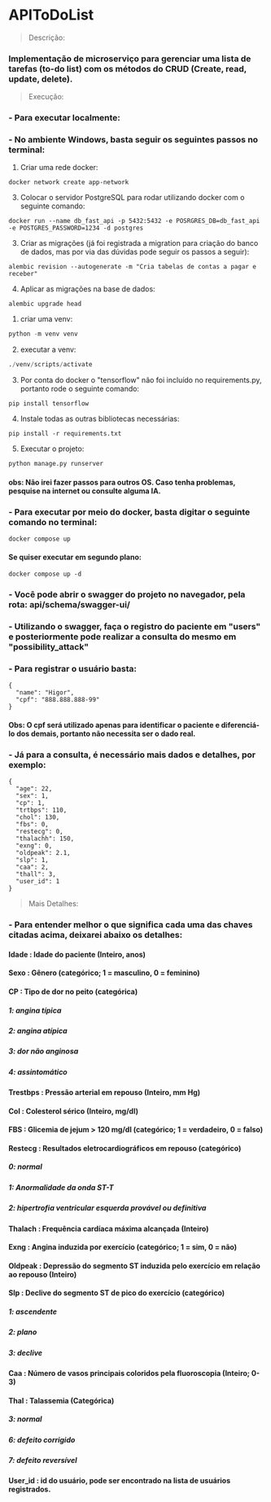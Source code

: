 ﻿# APIToDoList

> Descrição:
### Implementação de microserviço para gerenciar uma lista de tarefas (to-do list) com os métodos do CRUD (Create, read, update, delete).

> Execução:

### - Para executar localmente:
### - No ambiente Windows, basta seguir os seguintes passos no terminal:
1. Criar uma rede docker:
~~~
docker network create app-network
~~~
3. Colocar o servidor PostgreSQL para rodar utilizando docker com o seguinte comando:
~~~
docker run --name db_fast_api -p 5432:5432 -e POSRGRES_DB=db_fast_api -e POSTGRES_PASSWORD=1234 -d postgres
~~~
3. Criar as migrações (já foi registrada a migration para criação do banco de dados, mas por via das dúvidas pode seguir os passos a seguir):
~~~~
alembic revision --autogenerate -m "Cria tabelas de contas a pagar e receber"
~~~~
4. Aplicar as migrações na base de dados:
~~~~
alembic upgrade head
~~~~
1. criar uma venv:
~~~python
python -m venv venv
~~~
2. executar a venv:
~~~python
./venv/scripts/activate
~~~
3. Por conta do docker o "tensorflow" não foi incluído no requirements.py, portanto rode o seguinte comando: 
~~~
pip install tensorflow
~~~
4. Instale todas as outras bibliotecas necessárias:
~~~
pip install -r requirements.txt
~~~
5. Executar o projeto:
~~~python
python manage.py runserver
~~~
#### obs: Não irei fazer passos para outros OS. Caso tenha problemas, pesquise na internet ou consulte alguma IA.
### - Para executar por meio do docker, basta digitar o seguinte comando no terminal:
~~~
docker compose up
~~~
#### Se quiser executar em segundo plano: 
~~~
docker compose up -d
~~~
### - Você pode abrir o swagger do projeto no navegador, pela rota: api/schema/swagger-ui/
### - Utilizando o swagger, faça o registro do paciente em "users" e posteriormente pode realizar a consulta do mesmo em "possibility_attack"
### - Para registrar o usuário basta:
~~~
{
  "name": "Higor",
  "cpf": "888.888.888-99"
}
~~~
#### Obs: O cpf será utilizado apenas para identificar o paciente e diferenciá-lo dos demais, portanto não necessita ser o dado real.
### - Já para a consulta, é necessário mais dados e detalhes, por exemplo:
~~~
{
  "age": 22,
  "sex": 1,
  "cp": 1,
  "trtbps": 110,
  "chol": 130,
  "fbs": 0,
  "restecg": 0,
  "thalachh": 150,
  "exng": 0,
  "oldpeak": 2.1,
  "slp": 1,
  "caa": 2,
  "thall": 3,
  "user_id": 1
}
~~~
> Mais Detalhes:
### - Para entender melhor o que significa cada uma das chaves citadas acima, deixarei abaixo os detalhes:
#### Idade : Idade do paciente (Inteiro, anos)
#### Sexo : Gênero (categórico; 1 = masculino, 0 = feminino)
#### CP : Tipo de dor no peito (categórica)
##### 1: angina típica
##### 2: angina atípica
##### 3: dor não anginosa
##### 4: assintomático
#### Trestbps : Pressão arterial em repouso (Inteiro, mm Hg)
#### Col : Colesterol sérico (Inteiro, mg/dl)
#### FBS : Glicemia de jejum > 120 mg/dl (categórico; 1 = verdadeiro, 0 = falso)
#### Restecg : Resultados eletrocardiográficos em repouso (categórico)
##### 0: normal
##### 1: Anormalidade da onda ST-T
##### 2: hipertrofia ventricular esquerda provável ou definitiva
#### Thalach : Frequência cardíaca máxima alcançada (Inteiro)
#### Exng : Angina induzida por exercício (categórico; 1 = sim, 0 = não)
#### Oldpeak : Depressão do segmento ST induzida pelo exercício em relação ao repouso (Inteiro)
#### Slp : Declive do segmento ST de pico do exercício (categórico)
##### 1: ascendente
##### 2: plano
##### 3: declive
#### Caa : Número de vasos principais coloridos pela fluoroscopia (Inteiro; 0-3)
#### Thal : Talassemia (Categórica)
##### 3: normal
##### 6: defeito corrigido
##### 7: defeito reversível
#### User_id : id do usuário, pode ser encontrado na lista de usuários registrados.


